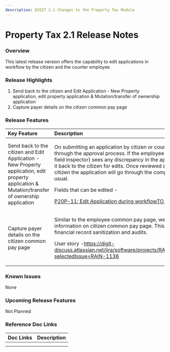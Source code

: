 ```yaml
---
description: DIGIT 2.1 Changes to the Property Tax Module
---
```


# Property Tax 2.1 Release Notes

### Overview <a id="Overview"></a>

This latest release version offers the capability to edit applications in workflow by the citizen and the counter employee.

### Release Highlights <a id="Release-Highlights"></a>

1. Send back to the citizen and Edit Application - New Property application, edit property application & Mutation/transfer of ownership application
2. Capture payer details on the citizen common pay page

### Release Features <a id="Release-Features"></a>

<table>
  <thead>
    <tr>
      <th style="text-align:left"><b>Key Feature</b>
      </th>
      <th style="text-align:left"><b>Description</b>
      </th>
    </tr>
  </thead>
  <tbody>
    <tr>
      <td style="text-align:left">Send back to the citizen and Edit Application - New Property application,
        edit property application &amp; Mutation/transfer of ownership application</td>
      <td
      style="text-align:left">
        <p>On submitting an application by citizen or counter employee, it goes through
          the approval process. If the employee (Document verifier or field inspector)
          sees any discrepancy in the application they can send it back to the citizen
          for edits. Once reviewed and edited by the citizen the application will
          go through the complete approval flow as usual.</p>
        <p>Fields that can be edited -</p>
        <p><a href="https://digit-discuss.atlassian.net/browse/P20P-11"><img src="https://digit-discuss.atlassian.net/secure/viewavatar?size=medium&amp;avatarId=10318&amp;avatarType=issuetype" alt/>P20P-11: Edit Application during workflowTO DO</a>
        </p>
        </td>
    </tr>
    <tr>
      <td style="text-align:left">Capture payer details on the citizen common pay page</td>
      <td style="text-align:left">
        <p>Similar to the employee common pay page, we&#x2019;ll capture payer information
          on citizen common pay page. This will help the team with financial record
          sanitization and audits.</p>
        <p>User story -<a href="https://digit-discuss.atlassian.net/jira/software/projects/RAIN/boards/30/backlog?selectedIssue=RAIN-1136">https://digit-discuss.atlassian.net/jira/software/projects/RAIN/boards/30/backlog?selectedIssue=RAIN-1136</a>
        </p>
      </td>
    </tr>
  </tbody>
</table>

### Known Issues <a id="Known-Issues"></a>

None

### Upcoming Release Features <a id="Upcoming-Release-Features"></a>

Not Planned

### Reference Doc Links <a id="Reference-Doc-Links"></a>

| **Doc Links** | **Description** |
| :--- | :--- |
|   |  |
|  |  |

